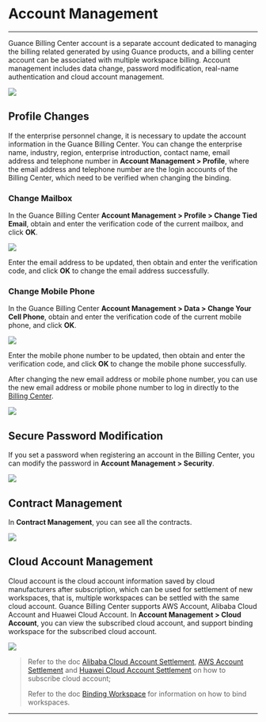 # Account Management
---

Guance Billing Center account is a separate account dedicated to managing the billing related generated by using Guance products, and a billing center account can be associated with multiple workspace billing. Account management includes data change, password modification, real-name authentication and cloud account management.

![](../img/7.account_1.png)


## Profile Changes

If the enterprise personnel change, it is necessary to update the account information in the Guance Billing Center. You can change the enterprise name, industry, region, enterprise introduction, contact name, email address and telephone number in **Account Management > Profile**, where the email address and telephone number are the login accounts of the Billing Center, which need to be verified when changing the binding.

### Change Mailbox

In the Guance Billing Center **Account Management > Profile > Change Tied Email**, obtain and enter the verification code of the current mailbox, and click **OK**.

![](../img/7.account_2.png)

Enter the email address to be updated, then obtain and enter the verification code, and click **OK** to change the email address successfully.


### Change Mobile Phone

In the Guance Billing Center **Account Management > Data > Change Your Cell Phone**, obtain and enter the verification code of the current mobile phone, and click **OK**.

![](../img/7.account_3.png)



Enter the mobile phone number to be updated, then obtain and enter the verification code, and click **OK** to change the mobile phone successfully.


After changing the new email address or mobile phone number, you can use the new email address or mobile phone number to log in directly to the [Billing Center](https://boss.guance.com/#/signin).

![](../img/7.account_6.png)


## Secure Password Modification

If you set a password when registering an account in the Billing Center, you can modify the password in **Account Management > Security**.

![](../img/7.account_7.png)

## Contract Management

In **Contract Management**, you can see all the contracts.

![](../img/0625.png)


<!--
## Real-name Authentication

If you want to issue invoices in the Billing Center, you need to authenticate in **Account Management > Real Name Authentication** before you can ask for invoices in **Invoice Management**.

![](../img/7.account_8.png)
-->

## Cloud Account Management

Cloud account is the cloud account information saved by cloud manufacturers after subscription, which can be used for settlement of new workspaces, that is, multiple workspaces can be settled with the same cloud account. Guance Billing Center supports AWS Account, Alibaba Cloud Account and Huawei Cloud Account. In **Account Management > Cloud Account**, you can view the subscribed cloud account, and support binding workspace for the subscribed cloud account.

![](../img/15.aws_5.png)

> Refer to the doc [Alibaba Cloud Account Settlement](../../billing/billing-account/aliyun-account.md), [AWS Account Settlement](../../billing/billing-account/aws-account.md) and [Huawei Cloud Account Settlement](../commercial-huaweiyun.md) on how to subscribe cloud account; 
>
> 
> Refer to the doc [Binding Workspace](../../billing/cost-center/workspace-management.md) for information on how to bind workspaces.



---

